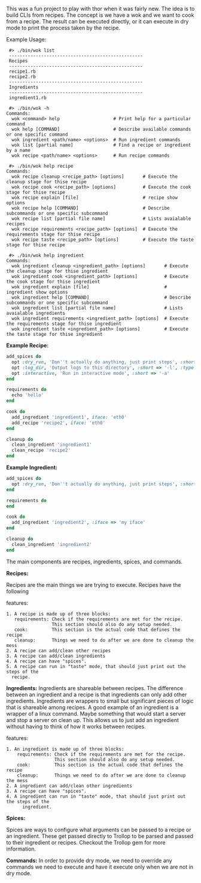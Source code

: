 This was a fun project to play with thor when it was fairly new.  The idea is to
build CLIs  from recipes.  The concept is we have a wok and we want to cook
from a recipe.  The result can be executed directly, or it can execute in dry mode
to print the process taken by the recipe.


Example Usage:
```
 #> ./bin/wok list
 --------------------------------------------------
 Recipes
 --------------------------------------------------
 recipe1.rb
 recipe2.rb
 --------------------------------------------------
 Ingredients
 --------------------------------------------------
 ingredient1.rb

 #> ./bin/wok -h
Commands:
  wok <command> help                    # Print help for a particular command
  wok help [COMMAND]                    # Describe available commands or one specific command
  wok ingredient <path/name> <options>  # Run ingredient commands
  wok list [partial name]               # Find a recipe or ingredient by a name
  wok recipe <path/name> <options>      # Run recipe commands

 #> ./bin/wok help recipe
Commands:
  wok recipe cleanup <recipe_path> [options]       # Execute the cleanup stage for thise recipe
  wok recipe cook <recipe_path> [options]          # Execute the cook stage for thise recipe
  wok recipe explain [file]                        # recipe show options
  wok recipe help [COMMAND]                        # Describe subcommands or one specific subcommand
  wok recipe list [partial file name]              # Lists avaialable recipes
  wok recipe requirements <recipe_path> [options]  # Execute the requirements stage for thise recipe
  wok recipe taste <recipe_path> [options]         # Execute the taste stage for thise recipe

 #> ./bin/wok help ingredient
Commands:
  wok ingredient cleanup <ingredient_path> [options]       # Execute the cleanup stage for thise ingredient
  wok ingredient cook <ingredient_path> [options]          # Execute the cook stage for thise ingredient
  wok ingredient explain [file]                            # ingredient show options
  wok ingredient help [COMMAND]                            # Describe subcommands or one specific subcommand
  wok ingredient list [partial file name]                  # Lists avaialable ingredients
  wok ingredient requirements <ingredient_path> [options]  # Execute the requirements stage for thise ingredient
  wok ingredient taste <ingredient_path> [options]         # Execute the taste stage for thise ingredient
```

**Example Recipe:**
```ruby
add_spices do
  opt :dry_run, 'Don''t actually do anything, just print steps', :short => '-d'
  opt :log_dir, 'Output logs to this directory', :short => '-l', :type => :string
  opt :interactive, 'Run in interactive mode', :short => '-a'
end

requirements do
  echo 'hello'
end

cook do
  add_ingredient 'ingredient1', iface: 'eth0'
  add_recipe 'recipe2', iface: 'eth0'
end

cleanup do
  clean_ingredient 'ingredient1'
  clean_recipe 'recipe2'
end
```

**Example Ingredient:**
```ruby
add_spices do
  opt :dry_run, 'Don''t actually do anything, just print steps', :short => '-d'
end

requirements do
end

cook do
  add_ingredient 'ingredient2', :iface => 'my iface'
end

cleanup do
  clean_ingredient 'ingredient2'
end
```




The main components are recipes, ingredients, spices, and commands.

**Recipes:**

  Recipes are the main things we are trying to execute.  Recipes have the following

  features:

    1. A recipe is made up of three blocks:
       requirements: Check if the requirements are met for the recipe.
                     This section should also do any setup needed.
       cook:         This section is the actual code that defines the recipe
       cleanup:      Things we need to do after we are done to cleanup the mess
    2. A recipe can add/clean other recipes
    3. A recipe can add/clean ingredients
    4. A recipe can have "spices".
    5. A recipe can run in "taste" mode, that should just print out the steps of the
      recipe.

**Ingredients:**
  Ingredients are shareable between recipes.  The difference between an ingredient
  and a recipe is that ingredients can only add other ingredients.  Ingredients
  are wrappers to small but significant pieces of logic that is shareable among
  recipes.  A good example of an ingredient is a wrapper of a linux command.  Maybe
  something that would start a server and stop a server on clean up.  This allows
  us to just add an ingredient without having to think of how it works between recipes.

  features:

    1. An ingredient is made up of three blocks:
        requirements: Check if the requirements are met for the recipe.
                      This section should also do any setup needed.
        cook:         This section is the actual code that defines the recipe
        cleanup:      Things we need to do after we are done to cleanup the mess
    2. A ingredient can add/clean other ingredients
    3. A recipe can have "spices".
    4. A ingredient can run in "taste" mode, that should just print out the steps of the
          ingredient.

**Spices:**

  Spices are ways to configure what arguments can be passed to a recipe or an
  ingredient.  These get passed directly to Trollop to be parsed and passed to
  their ingredient or recipes.  Checkout the Trollop gem for more information.

**Commands:**
  In order to provide dry mode, we need to override any commands we need to execute
  and have it execute only when we are not in dry mode.





